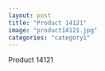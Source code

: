 ```yaml
---
layout: post
title: "Product 14121"
image: "product14121.jpg"
categories: "category1"
---
```

Product 14121

